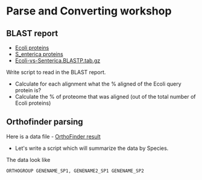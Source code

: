 # Parse and Converting workshop

## BLAST report
- [Ecoli proteins](data/E_coli_K12.pep.gz)
- [S_enterica proteins](data/S_enterica.pep.gz)
- [Ecoli-vs-Senterica.BLASTP.tab.gz](data/Ecoli-vs-Senterica.BLASTP.tab.gz)

Write script to read in the BLAST report.
- Calculate for each alignment what the % aligned of the Ecoli query protein is?
- Calculate the % of proteome that was aligned (out of the total number of Ecoli proteins)

## Orthofinder parsing

Here is a data file - [OrthoFinder result](data/Orthogroups.csv)

- Let's write a script which will summarize the data by Species.

The data look like
 ```
 ORTHOGROUP	GENENAME_SP1, GENENAME2_SP1	GENENAME_SP2
 ```
